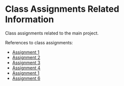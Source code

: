 # Class Assignments Related Information
Class assignments related to the main project.

References to class assignments:
- [Assignment 1](class_assignment_1)
- [Assignment 2](class_assignment_2)
- [Assignment 3](https://carehci.vercel.app/)
- [Assignment 4](class_assignment_4)
- [Assignment 1](https://carehci.vercel.app/)
- [Assignment 6](class_assignment_6)
